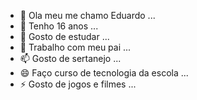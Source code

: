 - 👋 Ola meu me chamo Eduardo ...
- 👀 Tenho 16 anos ...
- 🌱 Gosto de estudar ...
- 💞️ Trabalho com  meu pai ...
- 📫 Gosto de sertanejo ...
- 😄 Faço curso de tecnologia da escola ...
- ⚡ Gosto de jogos e filmes ...

